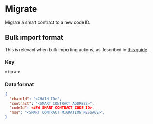 # Migrate

Migrate a smart contract to a new code ID.

## Bulk import format

This is relevant when bulk importing actions, as described in [this
guide](https://github.com/DA0-DA0/dao-dao-ui/wiki/Bulk-importing-actions).

### Key

`migrate`

### Data format

```json
{
  "chainId": "<CHAIN ID>",
  "contract": "<SMART CONTRACT ADDRESS>",
  "codeId": <NEW SMART CONTRACT CODE ID>,
  "msg": "<SMART CONTRACT MIGRATION MESSAGE>",
}
```
